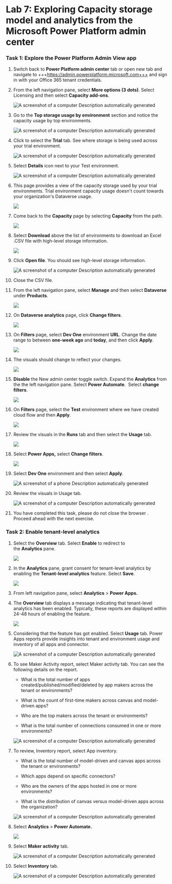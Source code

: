 # **Lab 7: Exploring Capacity storage model and analytics from the Microsoft Power Platform admin center**

### **Task 1: Explore the Power Platform Admin View app**

1.  Switch back to **Power Platform admin center** tab or open new tab
    and navigate
    to +++https://admin.powerplatform.microsoft.com+++ and
    sign in with your Office 365 tenant credentials. 

2.  From the left navigation pane, select **More options (3 dots)**. Select Licensing and then select **Capacity add-ons**. 

     ![A screenshot of a computer Description automatically generated](./media/image1.2.1.png)

3.  Go to the **Top storage usage by environment** section and notice
    the capacity usage by top environments.

     ![A screenshot of a computer Description automatically generated](./media/image1.3.png)

4.  Click to select the **Trial** tab. See where storage is being used
    across your trial environment.

     ![A screenshot of a computer Description automatically generated](./media/image1.4.png)

5.  Select **Details** icon next to your Test environment.

     ![A screenshot of a computer Description automatically generated](./media/image1.5.png)

6.  This page provides a view of the capacity storage used by your trial
    environments. Trial environment capacity usage doesn't count towards
    your organization's Dataverse usage.

     ![](./media/image1.6.png)

7.  Come back to the **Capacity** page by selecting **Capacity** from
    the path.

     ![](./media/image1.7.png)

8.  Select **Download** above the list of environments to download an
    Excel .CSV file with high-level storage information.

     ![](./media/image1.8.png)

9.  Click **Open file**. You should see high-level storage information.

     ![A screenshot of a computer Description automatically generated](./media/image8.png)

10. Close the CSV file.

11. From the left navigation pane, select **Manage** and then select **Dataverse** under **Products**.

     ![](./media/image1.11.png)

12. On **Dataverse analytics** page, click **Change filters**.

     ![](./media/image1.12.png)

13. On **Filters** page, select **Dev One** environment **URL**. Change
    the date range to between **one-week ago** and **today**, and then
    click **Apply**.

     ![](./media/image1.13.png)

14. The visuals should change to reflect your changes.

     ![](./media/image1.14.png)

15. **Disable** the New admin center toggle switch. Expand the **Analytics** from the the left navigation pane. Select **Power Automate**.  Select **change filters**.

     ![](./media/image1.15.png)

16. On **Filters** page, select the **Test** environment where we
    have created cloud flow and then **Apply**.

     ![](./media/image1.16.png)

17. Review the visuals in the **Runs** tab and then select
    the **Usage** tab.

     ![](./media/image1.17.png)

19. Select **Power Apps,** select **Change filters**.

     ![](./media/image1.19.png)

20. Select **Dev One** environment and then select **Apply**.

     ![A screenshot of a phone Description automatically generated](./media/image14.png)

21. Review the visuals in Usage tab.

     ![A screenshot of a computer Description automatically generated](./media/image1.21.png)

22. You have completed this task, please do not close the browser .
    Proceed ahead with the next exercise.

### **Task 2: Enable tenant-level analytics**

1.  Select the **Overview** tab. Select **Enable** to redirect to
    the **Analytics** pane.

     ![](./media/image19.png)

2.  In the **Analytics** pane, grant consent for tenant-level analytics
    by enabling the **Tenant-level analytics** feature. Select **Save**.

     ![](./media/image20.png)

3.  From left navigation pane, select **Analytics** > **Power Apps.**

4.  The **Overview** tab displays a message indicating that tenant-level
    analytics has been enabled. Typically, these reports are displayed
    within 24-48 hours of enabling the feature.

     ![](./media/image21.png)

5.  Considering that the feature has got enabled. Select **Usage** tab.
    Power Apps reports provide insights into tenant and environment
    usage and inventory of all apps and connector.

     ![A screenshot of a computer Description automatically generated](./media/image22.png)

6.  To see Maker Activity report, select Maker activity tab. You can see
    the following details on the report.

    - What is the total number of apps created/published/modified/deleted by
      app makers across the tenant or environments?
    
    - What is the count of first-time makers across canvas and model-driven
      apps?
    
    - Who are the top makers across the tenant or environments?
    
    - What is the total number of connections consumed in one or more
      environments?
    
     ![A screenshot of a computer Description automatically generated](./media/image23.png)

7.  To review, Inventory report, select App inventory.

    - What is the total number of model-driven and canvas apps across the
      tenant or environments?
    
    - Which apps depend on specific connectors?
    
    - Who are the owners of the apps hosted in one or more environments?
    
    - What is the distribution of canvas versus model-driven apps across the
      organization?
    
     ![A screenshot of a computer Description automatically generated](./media/image24.png)

8.  Select **Analytics** > **Power Automate.**

     ![](./media/image25.png)

9.  Select **Maker activity** tab.

     ![A screenshot of a computer Description automatically generated](./media/image26.png)

10. Select **Inventory** tab.

     ![A screenshot of a computer Description automatically generated](./media/image27.png)
